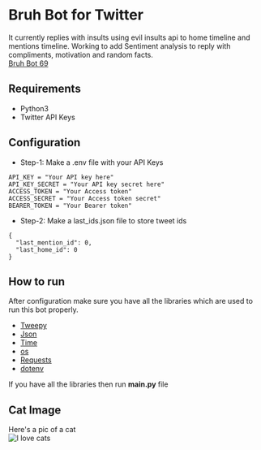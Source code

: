 # Bruh Bot for Twitter

It currently replies with insults using evil insults api to home timeline and mentions timeline.
Working to add Sentiment analysis to reply with compliments, motivation and random facts.
<br/>
[Bruh Bot 69](https://www.twitter.com/bruh_bot_69)

## Requirements

* Python3
* Twitter API Keys

## Configuration


* Step-1: Make a .env file with your API Keys
```
API_KEY = "Your API key here"
API_KEY_SECRET = "Your API key secret here"
ACCESS_TOKEN = "Your Access token"
ACCESS_SECRET = "Your Access token secret"
BEARER_TOKEN = "Your Bearer token"
```
* Step-2: Make a last_ids.json file to store tweet ids
```
{
  "last_mention_id": 0,
  "last_home_id": 0
}
```

## How to run

After configuration make sure you have all the libraries which are used to run this bot properly.
- [Tweepy](https://www.tweepy.org/)
- [Json](https://www.json.org/)
- [Time](https://docs.python.org/3/library/time.html)
- [os](https://docs.python.org/3/library/os.html)
- [Requests](https://pypi.org/project/requests/)
- [dotenv](https://pypi.org/project/python-dotenv/)

If you have all the libraries then run **main.py** file

## Cat Image

Here's a pic of a cat
<br/>
![I love cats](https://st2.depositphotos.com/4684319/7048/i/600/depositphotos_70486253-stock-photo-smiling-cat-cats.jpg)
